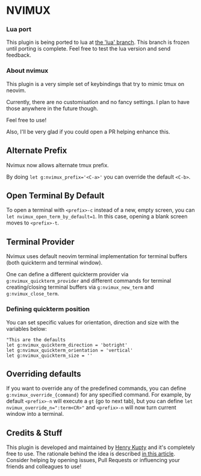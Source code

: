 NVIMUX
======

### Lua port

This plugin is being ported to lua at [the 'lua' branch](https://github.com/hkupty/nvimux/tree/lua). This branch is frozen until porting is complete.
Feel free to test the lua version and send feedback.

### About nvimux

This plugin is a very simple set of keybindings that try to mimic tmux on neovim.

Currently, there are no customisation and no fancy settings. I plan to have those anywhere in the future though.

Feel free to use!

Also, I'll be very glad if you could open a PR helping enhance this.

Alternate Prefix
----------------

Nvimux now allows alternate tmux prefix.

By doing `let g:nvimux_prefix='<C-a>'` you can override the default `<C-b>`.

Open Terminal By Default
------------------------

To open a terminal with `<prefix>-c` instead of a new, empty screen, you can `let nvimux_open_term_by_default=1`.
In this case, opening a blank screen moves to `<prefix>-t`.

Terminal Provider
-----------------

Nvimux uses default neovim terminal implementation for terminal buffers (both quickterm and terminal window).

One can define a different quickterm provider via `g:nvimux_quickterm_provider` and different commands for
terminal creating/closing terminal buffers via `g:nvimux_new_term` and `g:nvimux_close_term`.

### Defining quickterm position

You can set specific values for orientation, direction and size with the variables below:

```vim
"This are the defaults
let g:nvimux_quickterm_direction = 'botright'
let g:nvimux_quickterm_orientation = 'vertical'
let g:nvimux_quickterm_size = ''
```

Overriding defaults
-------------------

If you want to override any of the predefined commands, you can define `g:nvimux_override_{command}` for any specified command.
For example, by default `<prefix>-n` will execute a `gt` (go to next tab), but you can define `let nvimux_override_n=":term<CR>"` and
`<prefix>-n` will now turn current window into a terminal.


Credits & Stuff
---------------

This plugin is developed and maintained by [Henry Kupty](http://github.com/hkupty) and it's completely free to use.
The rationale behind the idea is described [in this article](http://hkupty.github.io/2016/Ditching-TMUX/).
Consider helping by opening issues, Pull Requests or influencing your friends and colleagues to use!
